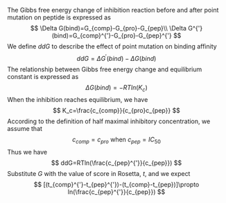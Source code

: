 ${\text{The Gibbs free energy change of inhibition reaction before and after point mutation on peptide is expressed as}}$
$$
\Delta G(bind)=G_{comp}-G_{pro}-G_{pep}\\
\Delta G^{'}(bind)=G_{comp}^{'}-G_{pro}-G_{pep}^{'}
$$
${\text{We define}}~ddG~\text{to describe the effect of point mutation on binding affinity}$
$$
ddG=\Delta G^{'}(bind)-\Delta G(bind)
$$
$\text{The relationship between Gibbs free energy change and equilibrium constant is expressed as}$
$$
\Delta G(bind)=-RTln(K_c)
$$
${\text{When the inhibition reaches equilibrium, we have}}$
$$
K_c=\frac{c_{comp}}{c_{pro}c_{pep}}
$$
${\text{According to the definition of half maximal inhibitory concentration, we assume that}}$
$$
c_{comp}=c_{pro}~\text{when}~c_{pep}=IC_{50}
$$
${\text{Thus we have}}$
$$
ddG=RTln(\frac{c_{pep}^{'}}{c_{pep}})
$$
$\text{Substitute}~G~\text{with the value of score in Rosetta,}~t\text{, and we expect}$
$$
[(t_{comp}^{'}-t_{pep}^{'})-(t_{comp}-t_{pep})]\propto ln(\frac{c_{pep}^{'}}{c_{pep}})
$$